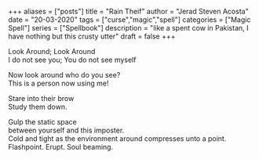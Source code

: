+++
aliases = ["posts"]
title = "Rain Theif"
author = "Jerad Steven Acosta"
date = "20-03-2020"
tags = ["curse","magic","spell"]
categories = ["Magic Spell"]
series = ["Spellbook"]
description = "like a spent cow in Pakistan, I have nothing but this crusty utter"
draft = false
+++

Look Around; Look Around  
I do not see you; You do not see myself  

Now look around who do you see?  
This is a person now using me!  

Stare into their brow  
Study them down.  

Gulp the static space  
between yourself and this imposter.  
Cold and tight as the environment around compresses unto a point.
Flashpoint. Erupt. Soul beaming.